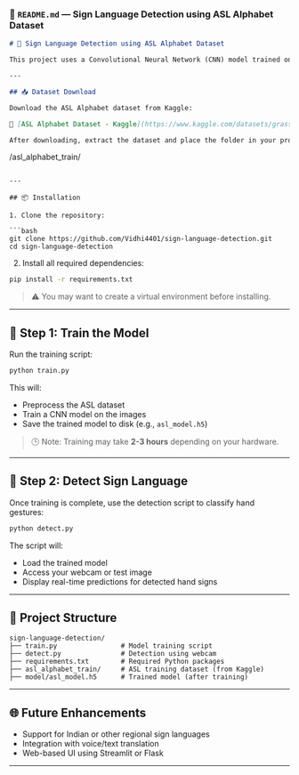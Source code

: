 ### 📄 `README.md` — Sign Language Detection using ASL Alphabet Dataset

```markdown
# 🧠 Sign Language Detection using ASL Alphabet Dataset

This project uses a Convolutional Neural Network (CNN) model trained on the **ASL Alphabet dataset** to detect American Sign Language (A–Z) hand gestures from images  input.

---

## 📥 Dataset Download

Download the ASL Alphabet dataset from Kaggle:

🔗 [ASL Alphabet Dataset - Kaggle](https://www.kaggle.com/datasets/grassknoted/asl-alphabet))

After downloading, extract the dataset and place the folder in your project directory as:

```

/asl\_alphabet\_train/

````

---

## 📦 Installation

1. Clone the repository:

```bash
git clone https://github.com/Vidhi4401/sign-language-detection.git
cd sign-language-detection
````

2. Install all required dependencies:

```bash
pip install -r requirements.txt
```

> ⚠️ You may want to create a virtual environment before installing.

---

## 🧠 Step 1: Train the Model

Run the training script:

```bash
python train.py
```

This will:

* Preprocess the ASL dataset
* Train a CNN model on the images
* Save the trained model to disk (e.g., `asl_model.h5`)

> 🕒 Note: Training may take **2-3 hours** depending on your hardware.

---

## 🎯 Step 2: Detect Sign Language

Once training is complete, use the detection script to classify hand gestures:

```bash
python detect.py
```

The script will:

* Load the trained model
* Access your webcam or test image
* Display real-time predictions for detected hand signs

---

## 📁 Project Structure

```
sign-language-detection/
├── train.py                # Model training script
├── detect.py               # Detection using webcam
├── requirements.txt        # Required Python packages
├── asl_alphabet_train/     # ASL training dataset (from Kaggle)
├── model/asl_model.h5      # Trained model (after training)
```

---

## 🌐 Future Enhancements

* Support for Indian or other regional sign languages
* Integration with voice/text translation
* Web-based UI using Streamlit or Flask

---
